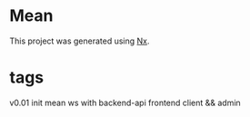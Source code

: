 

# Mean

This project was generated using [Nx](https://nx.dev).

# tags
v0.01 init mean ws with backend-api frontend client && admin
